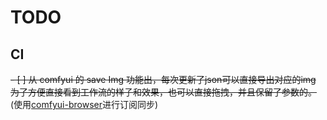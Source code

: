 # TODO

## CI 
~~- [ ] 从 comfyui 的 save Img 功能出，每次更新了json可以直接导出对应的img
为了方便直接看到工作流的样子和效果，也可以直接拖拽，并且保留了参数的。~~ 
(使用[comfyui-browser](https://github.com/talesofai/comfyui-browser)进行订阅同步) 
